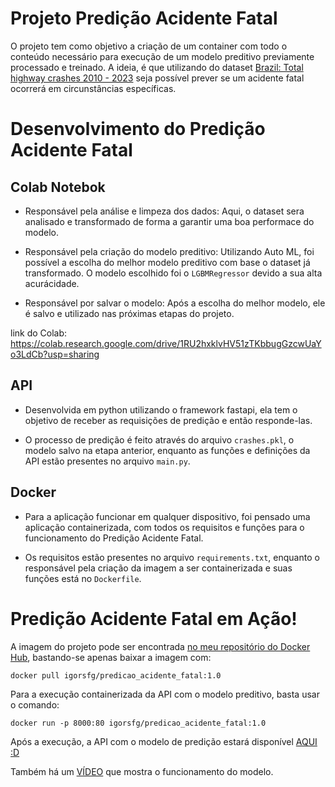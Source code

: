 # Projeto Predição Acidente Fatal
O projeto tem como objetivo a criação de um container com todo o conteúdo necessário para execução de um modelo preditivo previamente processado e treinado. A ideia, é que utilizando do dataset [Brazil: Total highway crashes 2010 - 2023](https://www.kaggle.com/datasets/liamarguedas/brazil-total-highway-crashes-2010-2023) seja possível prever se um acidente fatal ocorrerá em circunstâncias específicas.

# Desenvolvimento do Predição Acidente Fatal

## Colab Notebok
- Responsável pela análise e limpeza dos dados: Aqui, o dataset sera analisado e transformado de forma a garantir uma boa performace do modelo.

- Responsável pela criação do modelo preditivo: Utilizando Auto ML, foi possível a escolha do melhor modelo preditivo com base o dataset já transformado. O modelo escolhido foi o `LGBMRegressor` devido a sua alta acurácidade.

- Responsável por salvar o modelo: Após a escolha do melhor modelo, ele é salvo e utilizado nas próximas etapas do projeto.

link do Colab: https://colab.research.google.com/drive/1RU2hxklvHV51zTKbbugGzcwUaYo3LdCb?usp=sharing

## API
- Desenvolvida em python utilizando o framework fastapi, ela tem o objetivo de receber as requisições de predição e então responde-las.

- O processo de predição é feito através do arquivo `crashes.pkl`, o modelo salvo na etapa anterior, enquanto as funções e definições da API estão presentes no arquivo `main.py`.

## Docker
- Para a aplicação funcionar em qualquer dispositivo, foi pensado uma aplicação containerizada, com todos os requisitos e funções para o funcionamento do Predição Acidente Fatal.

- Os requisitos estão presentes no arquivo `requirements.txt`, enquanto o responsável pela criação da imagem a ser containerizada e suas funções está no `Dockerfile`.


# Predição Acidente Fatal em Ação!

A imagem do projeto pode ser encontrada [no meu repositório do Docker Hub](https://hub.docker.com/repository/docker/igorsfg/predicao_acidente_fatal/tags), bastando-se apenas baixar a imagem com:
```
docker pull igorsfg/predicao_acidente_fatal:1.0
```

Para a execução containerizada da API com o modelo preditivo, basta usar o comando:
```
docker run -p 8000:80 igorsfg/predicao_acidente_fatal:1.0
```

Após a execução, a API com o modelo de predição estará disponível [AQUI :D](http:127.0.0.1:8000/docs)

Também há um [VÍDEO](https://drive.google.com/file/d/1cDkbf2nLi21AZX7iA-N03MeXWpeqPUW6/view?usp=sharing) que mostra o funcionamento do modelo.
